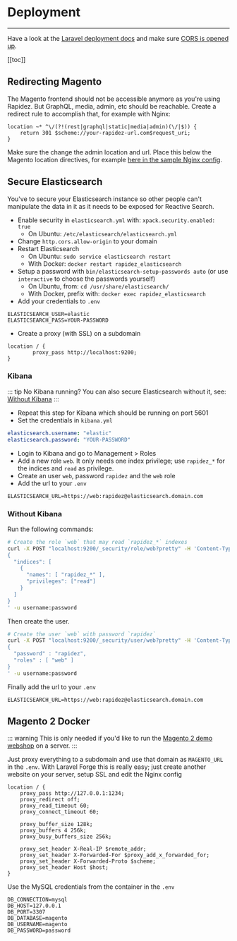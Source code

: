 # Deployment

---

Have a look at the [Laravel deployment docs](https://laravel.com/docs/11.x/deployment) and make sure [CORS is opened up](installation.md#cors).

[[toc]]

## Redirecting Magento

The Magento frontend should not be accessible anymore as you're using Rapidez. But GraphQL, media, admin, etc should be reachable. Create a redirect rule to accomplish that, for example with Nginx:
```nginx
location ~* ^\/(?!(rest|graphql|static|media|admin)(\/|$)) {
    return 301 $scheme://your-rapidez-url.com$request_uri;
}
```
Make sure the change the admin location and url. Place this below the Magento location directives, for example [here in the sample Nginx config](https://github.com/magento/magento2/blob/203a44f9e755fa6d2e057f1b99efbaff17546a80/nginx.conf.sample#L222).

## Secure Elasticsearch

You've to secure your Elasticsearch instance so other people can't manipulate the data in it as it needs to be exposed for Reactive Search.

- Enable security in `elasticsearch.yml` with: `xpack.security.enabled: true`
  - On Ubuntu: `/etc/elasticsearch/elasticsearch.yml`
- Change `http.cors.allow-origin` to your domain
- Restart Elasticsearch
  - On Ubuntu: `sudo service elasticsearch restart`
  - With Docker: `docker restart rapidez_elasticsearch`
- Setup a password with `bin/elasticsearch-setup-passwords auto` (or use `interactive` to choose the passwords yourself)
  - On Ubuntu, from: `cd /usr/share/elasticsearch/`
  - With Docker, prefix with: `docker exec rapidez_elasticsearch `
- Add your credentials to `.env`
```dotenv
ELASTICSEARCH_USER=elastic
ELASTICSEARCH_PASS=YOUR-PASSWORD
```
- Create a proxy (with SSL) on a subdomain
```nginx
location / {
        proxy_pass http://localhost:9200;
}
```

### Kibana

::: tip No Kibana running?
You can also secure Elasticsearch without it, see: [Without Kibana](#without-kibana)
:::

- Repeat this step for Kibana which should be running on port 5601
- Set the credentials in `kibana.yml`
```yaml
elasticsearch.username: "elastic"
elasticsearch.password: "YOUR-PASSWORD"
```
- Login to Kibana and go to Management > Roles
- Add a new role `web`. It only needs one index privilege; use `rapidez_*` for the indices and `read` as privilege.
- Create an user `web`, password `rapidez` and the `web` role
- Add the url to your `.env`

```dotenv
ELASTICSEARCH_URL=https://web:rapidez@elasticsearch.domain.com
```

### Without Kibana

Run the following commands:

```bash
# Create the role `web` that may read `rapidez_*` indexes
curl -X POST "localhost:9200/_security/role/web?pretty" -H 'Content-Type: application/json' -d'
{
  "indices": [
    {
      "names": [ "rapidez_*" ],
      "privileges": ["read"]
    }
  ]
}
' -u username:password
```

Then create the user.

```bash
# Create the user `web` with password `rapidez`
curl -X POST "localhost:9200/_security/user/web?pretty" -H 'Content-Type: application/json' -d'
{
  "password" : "rapidez",
  "roles" : [ "web" ]
}
' -u username:password
```

Finally add the url to your `.env`
```dotenv
ELASTICSEARCH_URL=https://web:rapidez@elasticsearch.domain.com
```

## Magento 2 Docker

::: warning
This is only needed if you'd like to run the [Magento 2 demo webshop](installation.md#demo-magento-2-webshop) on a server.
:::

Just proxy everything to a subdomain and use that domain as `MAGENTO_URL` in the `.env`. With Laravel Forge this is really easy; just create another website on your server, setup SSL and edit the Nginx config
```nginx
location / {
    proxy_pass http://127.0.0.1:1234;
    proxy_redirect off;
    proxy_read_timeout 60;
    proxy_connect_timeout 60;
    
    proxy_buffer_size 128k;
    proxy_buffers 4 256k;
    proxy_busy_buffers_size 256k;

    proxy_set_header X-Real-IP $remote_addr;
    proxy_set_header X-Forwarded-For $proxy_add_x_forwarded_for;
    proxy_set_header X-Forwarded-Proto $scheme;
    proxy_set_header Host $host;
}
```
Use the MySQL credentials from the container in the `.env`
```dotenv
DB_CONNECTION=mysql
DB_HOST=127.0.0.1
DB_PORT=3307
DB_DATABASE=magento
DB_USERNAME=magento
DB_PASSWORD=password
```

